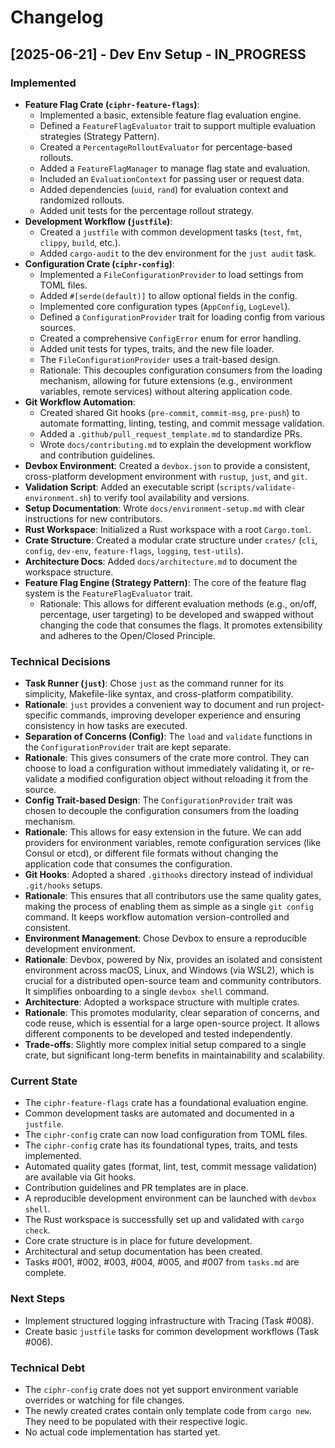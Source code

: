 # Changelog

## [2025-06-21] - Dev Env Setup - IN_PROGRESS

### Implemented
- **Feature Flag Crate (`ciphr-feature-flags`)**:
    - Implemented a basic, extensible feature flag evaluation engine.
    - Defined a `FeatureFlagEvaluator` trait to support multiple evaluation strategies (Strategy Pattern).
    - Created a `PercentageRolloutEvaluator` for percentage-based rollouts.
    - Added a `FeatureFlagManager` to manage flag state and evaluation.
    - Included an `EvaluationContext` for passing user or request data.
    - Added dependencies (`uuid`, `rand`) for evaluation context and randomized rollouts.
    - Added unit tests for the percentage rollout strategy.
- **Development Workflow (`justfile`)**:
    - Created a `justfile` with common development tasks (`test`, `fmt`, `clippy`, `build`, etc.).
    - Added `cargo-audit` to the dev environment for the `just audit` task.
- **Configuration Crate (`ciphr-config`)**:
    - Implemented a `FileConfigurationProvider` to load settings from TOML files.
    - Added `#[serde(default)]` to allow optional fields in the config.
    - Implemented core configuration types (`AppConfig`, `LogLevel`).
    - Defined a `ConfigurationProvider` trait for loading config from various sources.
    - Created a comprehensive `ConfigError` enum for error handling.
    - Added unit tests for types, traits, and the new file loader.
    - The `FileConfigurationProvider` uses a trait-based design.
    - Rationale: This decouples configuration consumers from the loading mechanism, allowing for future extensions (e.g., environment variables, remote services) without altering application code.
- **Git Workflow Automation**:
    - Created shared Git hooks (`pre-commit`, `commit-msg`, `pre-push`) to automate formatting, linting, testing, and commit message validation.
    - Added a `.github/pull_request_template.md` to standardize PRs.
    - Wrote `docs/contributing.md` to explain the development workflow and contribution guidelines.
- **Devbox Environment**: Created a `devbox.json` to provide a consistent, cross-platform development environment with `rustup`, `just`, and `git`.
- **Validation Script**: Added an executable script (`scripts/validate-environment.sh`) to verify tool availability and versions.
- **Setup Documentation**: Wrote `docs/environment-setup.md` with clear instructions for new contributors.
- **Rust Workspace**: Initialized a Rust workspace with a root `Cargo.toml`.
- **Crate Structure**: Created a modular crate structure under `crates/` (`cli`, `config`, `dev-env`, `feature-flags`, `logging`, `test-utils`).
- **Architecture Docs**: Added `docs/architecture.md` to document the workspace structure.
- **Feature Flag Engine (Strategy Pattern)**: The core of the feature flag system is the `FeatureFlagEvaluator` trait.
    - Rationale: This allows for different evaluation methods (e.g., on/off, percentage, user targeting) to be developed and swapped without changing the code that consumes the flags. It promotes extensibility and adheres to the Open/Closed Principle.

### Technical Decisions
- **Task Runner (`just`)**: Chose `just` as the command runner for its simplicity, Makefile-like syntax, and cross-platform compatibility.
- **Rationale**: `just` provides a convenient way to document and run project-specific commands, improving developer experience and ensuring consistency in how tasks are executed.
- **Separation of Concerns (Config)**: The `load` and `validate` functions in the `ConfigurationProvider` trait are kept separate.
- **Rationale**: This gives consumers of the crate more control. They can choose to load a configuration without immediately validating it, or re-validate a modified configuration object without reloading it from the source.
- **Config Trait-based Design**: The `ConfigurationProvider` trait was chosen to decouple the configuration consumers from the loading mechanism.
- **Rationale**: This allows for easy extension in the future. We can add providers for environment variables, remote configuration services (like Consul or etcd), or different file formats without changing the application code that consumes the configuration.
- **Git Hooks**: Adopted a shared `.githooks` directory instead of individual `.git/hooks` setups.
- **Rationale**: This ensures that all contributors use the same quality gates, making the process of enabling them as simple as a single `git config` command. It keeps workflow automation version-controlled and consistent.
- **Environment Management**: Chose Devbox to ensure a reproducible development environment.
- **Rationale**: Devbox, powered by Nix, provides an isolated and consistent environment across macOS, Linux, and Windows (via WSL2), which is crucial for a distributed open-source team and community contributors. It simplifies onboarding to a single `devbox shell` command.
- **Architecture**: Adopted a workspace structure with multiple crates.
- **Rationale**: This promotes modularity, clear separation of concerns, and code reuse, which is essential for a large open-source project. It allows different components to be developed and tested independently.
- **Trade-offs**: Slightly more complex initial setup compared to a single crate, but significant long-term benefits in maintainability and scalability.

### Current State
- The `ciphr-feature-flags` crate has a foundational evaluation engine.
- Common development tasks are automated and documented in a `justfile`.
- The `ciphr-config` crate can now load configuration from TOML files.
- The `ciphr-config` crate has its foundational types, traits, and tests implemented.
- Automated quality gates (format, lint, test, commit message validation) are available via Git hooks.
- Contribution guidelines and PR templates are in place.
- A reproducible development environment can be launched with `devbox shell`.
- The Rust workspace is successfully set up and validated with `cargo check`.
- Core crate structure is in place for future development.
- Architectural and setup documentation has been created.
- Tasks #001, #002, #003, #004, #005, and #007 from `tasks.md` are complete.

### Next Steps
- Implement structured logging infrastructure with Tracing (Task #008).
- Create basic `justfile` tasks for common development workflows (Task #006).

### Technical Debt
- The `ciphr-config` crate does not yet support environment variable overrides or watching for file changes.
- The newly created crates contain only template code from `cargo new`. They need to be populated with their respective logic.
- No actual code implementation has started yet.
